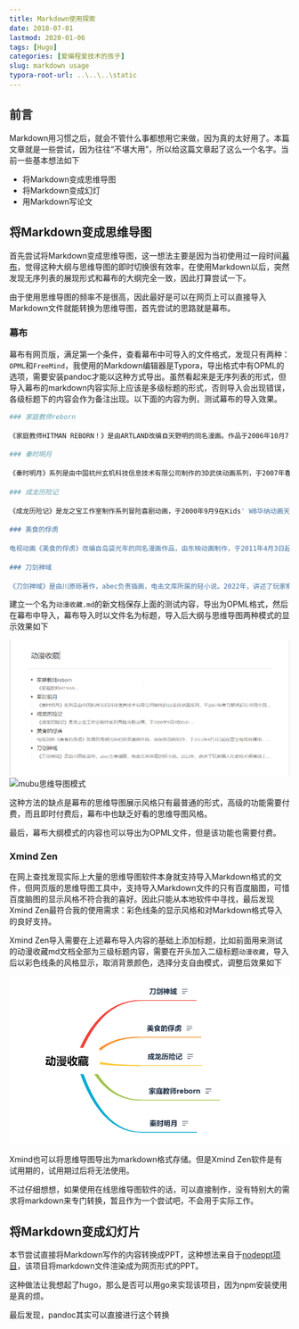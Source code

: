 ```yaml
---
title: Markdown使用探索
date: 2018-07-01
lastmod: 2020-01-06
tags: [Hugo]
categories: [爱编程爱技术的孩子]
slug: markdown usage
typora-root-url: ..\..\..\static
---
```


## 前言

Markdown用习惯之后，就会不管什么事都想用它来做，因为真的太好用了。本篇文章就是一些尝试，因为往往“不堪大用”，所以给这篇文章起了这么一个名字。当前一些基本想法如下

- 将Markdown变成思维导图
- 将Markdown变成幻灯
- 用Markdown写论文

## 将Markdown变成思维导图

首先尝试将Markdown变成思维导图，这一想法主要是因为当初使用过一段时间[幕布](https://mubu.com/)，觉得这种大纲与思维导图的即时切换很有效率，在使用Markdown以后，突然发现无序列表的展现形式和幕布的大纲完全一致，因此打算尝试一下。

由于使用思维导图的频率不是很高，因此最好是可以在网页上可以直接导入Markdown文件就能转换为思维导图，首先尝试的思路就是幕布。

### 幕布

幕布有网页版，满足第一个条件，查看幕布中可导入的文件格式，发现只有两种：`OPML`和`FreeMind`，我使用的Markdown编辑器是Typora，导出格式中有OPML的选项，需要安装pandoc才能以这种方式导出。虽然看起来是无序列表的形式，但导入幕布的markdown内容实际上应该是多级标题的形式，否则导入会出现错误，各级标题下的内容会作为备注出现。以下面的内容为例，测试幕布的导入效果。

```bash
### 家庭教师reborn

《家庭教师HITMAN REBORN！》是由ARTLAND改编自天野明的同名漫画。作品于2006年10月7日播放，全203话。故事围绕彭格列（意大利黑手党）第十代首领沢田纲吉与其家族成员的成长而展开的一系列故事。 

### 秦时明月

《秦时明月》系列是由中国杭州玄机科技信息技术有限公司制作的3D武侠动画系列，于2007年春节期间起在中国全国各地正式首映。目前动画已完结前5部，共175集。 系列灵感来源于温世仁原著小说。时代背景从秦灭六国、建立中国首个帝国开始，到秦国灭亡，时间跨度30年(包括回忆)，讲述一个体内流淌英雄之血的少年——天明，最终成长为盖世英雄，影响历史进程的热血励志故事

### 成龙历险记

《成龙历险记》是龙之宝工作室制作系列冒险喜剧动画，于2000年9月9在Kids' WB华纳动画天地电视台首播。剧情讲述了成龙一家有趣的历险故事，成龙和小玉在世界各地探索各种神秘悬疑的谜团，生活和经历中充满着许多奇幻色彩，其中有关武功和魔法，包含了亲情和友情，以及中国文化的元素，几乎每一趟惊险刺激的旅程身边都有小玉陪伴而行。

### 美食的俘虏

电视动画《美食的俘虏》改编自岛袋光年的同名漫画作品，由东映动画制作，于2011年4月3日起在富士电视台播出，全147话。这是个美食时代。讲述了美食猎人阿虏和料理人小松成长的相关故事。

### 刀剑神域

《刀剑神域》是由川原砾著作，abec负责插画，电击文库所属的轻小说。2022年，讲述了玩家桐人在虚拟大规模线上角色扮演游戏《刀剑神域〈SAO〉》中战斗并最终脱离世界的故事。
```

建立一个名为`动漫收藏.md`的新文档保存上面的测试内容，导出为OPML格式，然后在幕布中导入，幕布导入时以文件名为标题，导入后大纲与思维导图两种模式的显示效果如下

![mubu大纲模式](/images/Markdown使用探索/1HYkxx.png)
![mubu思维导图模式](https://s2.ax1x.com/2020/02/12/1HYMid.png)

这种方法的缺点是幕布的思维导图展示风格只有最普通的形式，高级的功能需要付费，而且即时付费后，幕布中也缺乏好看的思维导图风格。

最后，幕布大纲模式的内容也可以导出为OPML文件，但是该功能也需要付费。

### Xmind Zen

在网上查找发现实际上大量的思维导图软件本身就支持导入Markdown格式的文件，但网页版的思维导图工具中，支持导入Markdown文件的只有百度脑图，可惜百度脑图的显示风格不符合我的喜好。因此只能从本地软件中寻找，最后发现Xmind Zen最符合我的使用需求：彩色线条的显示风格和对Markdown格式导入的良好支持。

Xmind Zen导入需要在上述幕布导入内容的基础上添加标题，比如前面用来测试的动漫收藏md文档全部为三级标题内容，需要在开头加入二级标题`动漫收藏`，导入后以彩色线条的风格显示，取消背景颜色，选择分支自由模式，调整后效果如下

![Xzen](/images/Markdown使用探索/1HYGsf.png)

Xmind也可以将思维导图导出为markdown格式存储。但是Xmind Zen软件是有试用期的，试用期过后将无法使用。

不过仔细想想，如果使用在线思维导图软件的话，可以直接制作，没有特别大的需求将markdown来专门转换，暂且作为一个尝试吧，不会用于实际工作。

## 将Markdown变成幻灯片

本节尝试直接将Markdown写作的内容转换成PPT，这种想法来自于[nodeppt项目](https://github.com/ksky521/nodeppt)，该项目将markdown文件渲染成为网页形式的PPT。

这种做法让我想起了hugo，那么是否可以用go来实现该项目，因为npm安装使用是真的烦。

最后发现，pandoc其实可以直接进行这个转换



